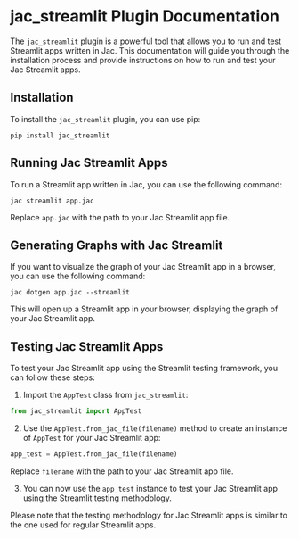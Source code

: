 # jac_streamlit Plugin Documentation

The `jac_streamlit` plugin is a powerful tool that allows you to run and test Streamlit apps written in Jac. This documentation will guide you through the installation process and provide instructions on how to run and test your Jac Streamlit apps.

## Installation

To install the `jac_streamlit` plugin, you can use pip:

```shell
pip install jac_streamlit
```

## Running Jac Streamlit Apps

To run a Streamlit app written in Jac, you can use the following command:

```shell
jac streamlit app.jac
```

Replace `app.jac` with the path to your Jac Streamlit app file.

## Generating Graphs with Jac Streamlit

If you want to visualize the graph of your Jac Streamlit app in a browser, you can use the following command:

```shell
jac dotgen app.jac --streamlit
```

This will open up a Streamlit app in your browser, displaying the graph of your Jac Streamlit app.

## Testing Jac Streamlit Apps

To test your Jac Streamlit app using the Streamlit testing framework, you can follow these steps:

1. Import the `AppTest` class from `jac_streamlit`:

```python
from jac_streamlit import AppTest
```

2. Use the `AppTest.from_jac_file(filename)` method to create an instance of `AppTest` for your Jac Streamlit app:

```python
app_test = AppTest.from_jac_file(filename)
```

Replace `filename` with the path to your Jac Streamlit app file.

3. You can now use the `app_test` instance to test your Jac Streamlit app using the Streamlit testing methodology.

Please note that the testing methodology for Jac Streamlit apps is similar to the one used for regular Streamlit apps.
